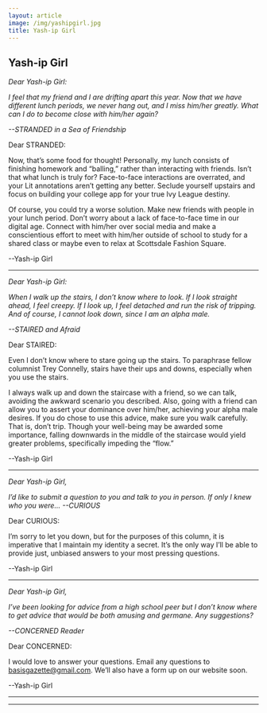 ```yaml
---
layout: article
image: /img/yashipgirl.jpg
title: Yash-ip Girl
---
```


<h2>Yash-ip Girl</h2>


<i>Dear Yash-ip Girl: 

I feel that my friend and I are drifting apart this year. Now that we have different lunch periods, we never hang out, and I miss him/her greatly. What can I do to become close with him/her again?

--STRANDED in a Sea of Friendship </i>

Dear STRANDED:

Now, that’s some food for thought! Personally, my lunch consists of finishing homework and “balling,” rather than interacting with friends. Isn’t that what lunch is truly for? Face-to-face interactions are overrated, and your Lit annotations aren’t getting any better. Seclude yourself upstairs and focus on building your college app for your true Ivy League destiny. 

Of course, you could try a worse solution. Make new friends with people in your lunch period. Don’t worry about a lack of face-to-face time in our digital age. Connect with him/her over social media and make a conscientious effort to meet with him/her outside of school to study for a shared class or maybe even to relax at Scottsdale Fashion Square. 

--Yash-ip Girl

-----------------------------------------------------------------------
<i>Dear Yash-ip Girl:

When I walk up the stairs, I don’t know where to look. If I look straight ahead, I feel creepy. If I look up, I feel detached and run the risk of tripping. And of course, I cannot look down, since I am an alpha male.

--STAIRED and Afraid </i>

Dear STAIRED:

Even I don’t know where to stare going up the stairs. To paraphrase fellow columnist Trey Connelly, stairs have their ups and downs, especially when you use the stairs. 

I always walk up and down the staircase with a friend, so we can talk, avoiding the awkward scenario you described. Also, going with a friend can allow you to assert your dominance over him/her, achieving your alpha male desires. If you do chose to use this advice, make sure you walk carefully. That is, don’t trip. Though your well-being may be awarded some importance, falling downwards in the middle of the staircase would yield greater problems, specifically impeding the “flow.”

--Yash-ip Girl

-----------------------------------------------------------------------
<i>Dear Yash-ip Girl, 

I’d like to submit a question to you and talk to you in person. If only I knew who you were... 
--CURIOUS</i>

Dear CURIOUS:

I’m sorry to let you down, but for the purposes of this column, it is imperative that I maintain my identity a secret. It’s the only way I’ll be able to provide just, unbiased answers to your most pressing questions.

--Yash-ip Girl

-----------------------------------------------------------------------
<i>Dear Yash-ip Girl, 

I’ve been looking for advice from a high school peer but I don’t know where to get advice that would be both amusing and germane. Any suggestions?

--CONCERNED Reader </i>

Dear CONCERNED:

I would love to answer your questions. Email any questions to basisgazette@gmail.com. We’ll also have a form up on our website soon. 

--Yash-ip Girl

-----------------------------------------------------------------------

<hr style="border-color:#7D7D7D;height:0.5px;">

